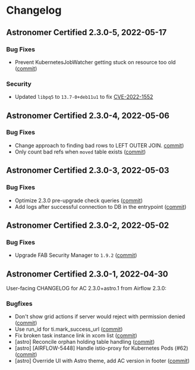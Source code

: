 # Changelog

Astronomer Certified 2.3.0-5, 2022-05-17
----------------------------------------

### Bug Fixes

- Prevent KubernetesJobWatcher getting stuck on resource too old ([commit](https://github.com/astronomer/airflow/commit/c5dd799c5e49220a02ed0c5a12f81da95487f61f))

### Security

- Updated `libpq5` to `13.7-0+deb11u1` to fix [CVE-2022-1552](https://nvd.nist.gov/vuln/detail/CVE-2022-1552)

Astronomer Certified 2.3.0-4, 2022-05-06
----------------------------------------

### Bug Fixes

- Change approach to finding bad rows to LEFT OUTER JOIN. [commit](https://github.com/astronomer/airflow/commit/808650d4793cba9ae0fcb69b2be8a7cb3102cd39))
- Only count bad refs when `moved` table exists ([commit](https://github.com/astronomer/airflow/commit/42b3e121e190fbfbf1a8ddfb29030b8e98df19a7))

Astronomer Certified 2.3.0-3, 2022-05-03
----------------------------------------

### Bug Fixes

- Optimize 2.3.0 pre-upgrade check queries ([commit](https://github.com/astronomer/airflow/commit/3b014735a6d67ed0f324628361d39869503d13dd))
- Add logs after successful connection to DB in the entrypoint ([commit](https://github.com/astronomer/ap-airflow/commit/c8753d2e4643868a0fe6199cdab8e8d0fd3f79c7))

Astronomer Certified 2.3.0-2, 2022-05-02
----------------------------------------

### Bug Fixes

- Upgrade FAB Security Manager to `1.9.2` ([commit](https://github.com/astronomer/ap-airflow/commit/9e4f204961258e773e835414b9fefc73d0c3de60))

Astronomer Certified 2.3.0-1, 2022-04-30
----------------------------------------

User-facing CHANGELOG for AC 2.3.0+astro.1 from Airflow 2.3.0:

### Bugfixes
- Don't show grid actions if server would reject with permission denied ([commit](https://github.com/astronomer/airflow/commit/62ebd1ebab6fb65353d90fadc5dc4553555bb6f1))
- Use run_id for ti.mark_success_url ([commit](https://github.com/astronomer/airflow/commit/405e57ce5a52474a26c5c18a2e724b070230cfa6))
- Fix broken task instance link in xcom list ([commit](https://github.com/astronomer/airflow/commit/72c6c438d3d8b74671fd2dd1a91b298cff4dd0ba))
- [astro] Reconcile orphan holding table handling ([commit](https://github.com/astronomer/airflow/commit/b595c1e84ef77d296cb006fbc4841646b6890db4))
- [astro] [AIRFLOW-5448] Handle istio-proxy for Kubernetes Pods (#62) ([commit](https://github.com/astronomer/airflow/commit/be1ede151e1e28b66585d00490a26dccad08a240))
- [astro] Override UI with Astro theme, add AC version in footer ([commit](https://github.com/astronomer/airflow/commit/300ed94ed8a0cb6118525ac81fc05c2190437820))
